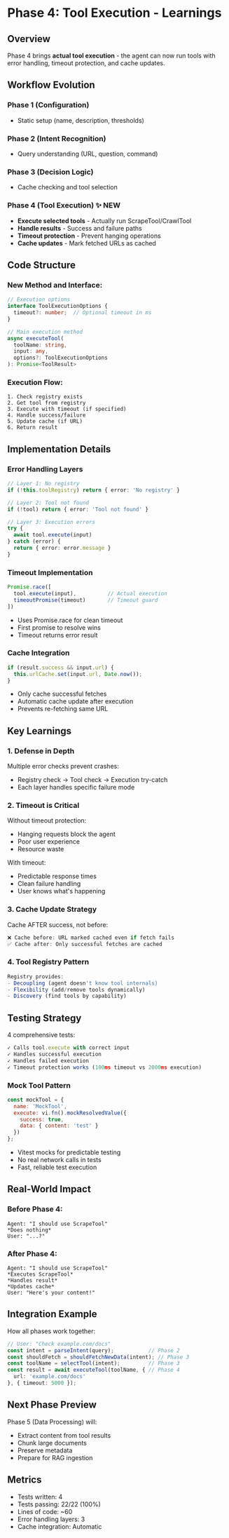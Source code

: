 # Phase 4: Tool Execution - Learnings

## Overview
Phase 4 brings **actual tool execution** - the agent can now run tools with error handling, timeout protection, and cache updates.

## Workflow Evolution

### Phase 1 (Configuration)
- Static setup (name, description, thresholds)

### Phase 2 (Intent Recognition)
- Query understanding (URL, question, command)

### Phase 3 (Decision Logic)
- Cache checking and tool selection

### Phase 4 (Tool Execution) ✨ NEW
- **Execute selected tools** - Actually run ScrapeTool/CrawlTool
- **Handle results** - Success and failure paths
- **Timeout protection** - Prevent hanging operations
- **Cache updates** - Mark fetched URLs as cached

## Code Structure

### New Method and Interface:

```typescript
// Execution options
interface ToolExecutionOptions {
  timeout?: number;  // Optional timeout in ms
}

// Main execution method
async executeTool(
  toolName: string,
  input: any,
  options?: ToolExecutionOptions
): Promise<ToolResult>
```

### Execution Flow:
```
1. Check registry exists
2. Get tool from registry
3. Execute with timeout (if specified)
4. Handle success/failure
5. Update cache (if URL)
6. Return result
```

## Implementation Details

### Error Handling Layers
```typescript
// Layer 1: No registry
if (!this.toolRegistry) return { error: 'No registry' }

// Layer 2: Tool not found
if (!tool) return { error: 'Tool not found' }

// Layer 3: Execution errors
try {
  await tool.execute(input)
} catch (error) {
  return { error: error.message }
}
```

### Timeout Implementation
```typescript
Promise.race([
  tool.execute(input),          // Actual execution
  timeoutPromise(timeout)       // Timeout guard
])
```
- Uses Promise.race for clean timeout
- First promise to resolve wins
- Timeout returns error result

### Cache Integration
```typescript
if (result.success && input.url) {
  this.urlCache.set(input.url, Date.now());
}
```
- Only cache successful fetches
- Automatic cache update after execution
- Prevents re-fetching same URL

## Key Learnings

### 1. **Defense in Depth**
Multiple error checks prevent crashes:
- Registry check → Tool check → Execution try-catch
- Each layer handles specific failure mode

### 2. **Timeout is Critical**
Without timeout protection:
- Hanging requests block the agent
- Poor user experience
- Resource waste

With timeout:
- Predictable response times
- Clean failure handling
- User knows what's happening

### 3. **Cache Update Strategy**
Cache AFTER success, not before:
```javascript
❌ Cache before: URL marked cached even if fetch fails
✅ Cache after: Only successful fetches are cached
```

### 4. **Tool Registry Pattern**
```javascript
Registry provides:
- Decoupling (agent doesn't know tool internals)
- Flexibility (add/remove tools dynamically)
- Discovery (find tools by capability)
```

## Testing Strategy

4 comprehensive tests:
```javascript
✓ Calls tool.execute with correct input
✓ Handles successful execution
✓ Handles failed execution
✓ Timeout protection works (100ms timeout vs 2000ms execution)
```

### Mock Tool Pattern
```javascript
const mockTool = {
  name: 'MockTool',
  execute: vi.fn().mockResolvedValue({
    success: true,
    data: { content: 'test' }
  })
};
```
- Vitest mocks for predictable testing
- No real network calls in tests
- Fast, reliable test execution

## Real-World Impact

### Before Phase 4:
```
Agent: "I should use ScrapeTool"
*Does nothing*
User: "...?"
```

### After Phase 4:
```
Agent: "I should use ScrapeTool"
*Executes ScrapeTool*
*Handles result*
*Updates cache*
User: "Here's your content!"
```

## Integration Example

How all phases work together:
```typescript
// User: "Check example.com/docs"
const intent = parseIntent(query);           // Phase 2
const shouldFetch = shouldFetchNewData(intent); // Phase 3
const toolName = selectTool(intent);         // Phase 3
const result = await executeTool(toolName, { // Phase 4
  url: 'example.com/docs'
}, { timeout: 5000 });
```

## Next Phase Preview

Phase 5 (Data Processing) will:
- Extract content from tool results
- Chunk large documents
- Preserve metadata
- Prepare for RAG ingestion

## Metrics
- Tests written: 4
- Tests passing: 22/22 (100%)
- Lines of code: ~60
- Error handling layers: 3
- Cache integration: Automatic